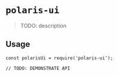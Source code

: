 # `polaris-ui`

> TODO: description

## Usage

```
const polarisUi = require('polaris-ui');

// TODO: DEMONSTRATE API
```
